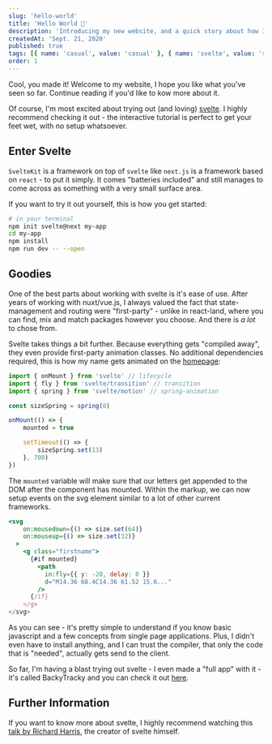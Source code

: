 ```yaml
---
slug: 'hello-world'
title: 'Hello World 👋'
description: 'Introducing my new website, and a quick story about how I animated my name.'
createdAt: 'Sept. 21, 2020'
published: true
tags: [{ name: 'casual', value: 'casual' }, { name: 'svelte', value: 'svelte' }]
order: 1
---
```


Cool, you made it! Welcome to my website, I hope you like what you've seen so far. Continue reading if you'd like to kow more about it.

Of course, I'm most excited about trying out (and loving) <a href="https://svelte.dev/" target="_blank" rel="noreferrer">svelte</a>. I highly recommend checking it out - the interactive tutorial is perfect to get your feet wet, with no setup whatsoever.

## Enter Svelte

`SvelteKit` is a framework on top of `svelte` like `next.js` is a framework based on `react` - to put it simply.
It comes "batteries included" and still manages to come across as something with a very small surface area.

If you want to try it out yourself, this is how you get started:

```bash
# in your terminal
npm init svelte@next my-app
cd my-app
npm install
npm run dev -- --open
```

## Goodies

One of the best parts about working with svelte is it's ease of use. After years of working with nuxt/vue.js, I always valued the fact that state-management and routing were "first-party" - unlike in react-land, where you can find, mix and match packages however you choose. And there is _a lot_ to chose from.

Svelte takes things a bit further. Because everything gets "compiled away", they even provide first-party animation classes. No additional dependencies required, this is how my name gets animated on the <a href="/">homepage</a>:

```javascript
import { onMount } from 'svelte' // lifecycle
import { fly } from 'svelte/transition' // transition
import { spring } from 'svelte/motion' // spring-animation

const sizeSpring = spring(0)

onMount(() => {
	mounted = true

	setTimeout(() => {
		sizeSpring.set(13)
	}, 700)
})
```

The `mounted` variable will make sure that our letters get appended to the DOM after the component has mounted.
Within the markup, we can now setup events on the svg element similar to a lot of other current frameworks.

```jsx
<svg
    on:mousedown={() => size.set(64)}
    on:mouseup={() => size.set(32)}
  >
    <g class="firstname">
      {#if mounted}
        <path
          in:fly={{ y: -20, delay: 0 }}
          d="M14.36 68.4C14.36 61.52 15.6..."
        />
      {/if}
    </g>
</svg>
```

As you can see - it's pretty simple to understand if you know basic javascript and a few concepts from single page applications. Plus, I didn't even have to install anything, and I can trust the compiler, that only the code that is "needed", actually gets send to the client.

So far, I'm having a blast trying out svelte - I even made a "full app" with it - it's called BackyTracky and you can check it out <a href="https://backytracky.com/" target="_blank" rel="noreferrer">here</a>.

## Further Information

If you want to know more about svelte, I highly recommend watching this <a href="https://www.youtube.com/watch?v=AdNJ3fydeao" target="_blank" rel="noreferrer">talk by Richard Harris</a>, the creator of svelte himself.

